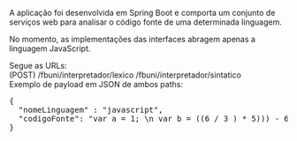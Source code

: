 A aplicação foi desenvolvida em Spring Boot e comporta um conjunto de serviços web para analisar o código fonte de uma determinada linguagem.

No momento, as implementações das interfaces abragem apenas a linguagem JavaScript.

Segue as URLs:
<br>
(POST)
/fbuni/interpretador/lexico
/fbuni/interpretador/sintatico
<br>
Exemplo de payload em JSON de ambos paths:

<pre>
{
  "nomeLinguagem" : "javascript",
  "codigoFonte": "var a = 1; \n var b = ((6 / 3 ) * 5))) - 6;"
}
</pre>
